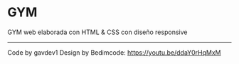 # GYM

GYM web elaborada con HTML & CSS con diseño responsive

---

Code by gavdev1
Design by Bedimcode: https://youtu.be/ddaY0rHqMxM